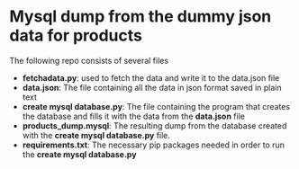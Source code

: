 # Mysql dump from the dummy json data for products 
The following repo consists of several files
- **fetchadata.py**: used to fetch the data and write it to the data.json file
- **data.json**: The file containing all the data in json format saved in plain text
- **create mysql database.py**: The file containing the program that creates the database and fills it with the data from the **data.json** file
- **products_dump.mysql**: The resulting dump from the database created with the **create mysql database.py** file.
- **requirements.txt**: The necessary pip packages needed in order to run the **create mysql database.py**